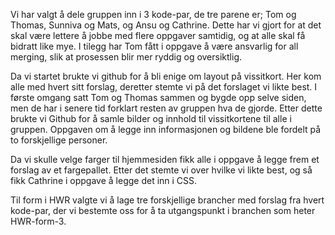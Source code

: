 Vi har valgt å dele gruppen inn i 3 kode-par, de tre parene er; Tom og Thomas, Sunniva og Mats, og Ansu og Cathrine. Dette har vi gjort for at det skal være lettere å jobbe med flere oppgaver samtidig, og at alle skal få bidratt like mye. I tilegg har Tom fått i oppgave å være ansvarlig for all merging, slik at prosessen blir mer ryddig og oversiktlig.

Da vi startet brukte vi github for å bli enige om layout på vissitkort. Her kom alle med hvert sitt forslag, deretter stemte vi på det forslaget vi likte best.
I første omgang satt Tom og Thomas sammen og bygde opp selve siden, men de har i senere tid forklart resten av gruppen hva de gjorde. 
Etter dette brukte vi Github for å samle bilder og innhold til vissitkortene til alle i gruppen. Oppgaven om å legge inn informasjonen og bildene ble fordelt på to forskjellige personer.

Da vi skulle velge farger til hjemmesiden fikk alle i oppgave å legge frem et forslag av et fargepallet. Etter det stemte vi over hvilke vi likte best, og så fikk Cathrine i oppgave å legge det inn i CSS. 

Til form i HWR valgte vi å lage tre forskjellige brancher med forslag fra hvert kode-par, der vi bestemte oss for å ta utgangspunkt i branchen som heter HWR-form-3.
